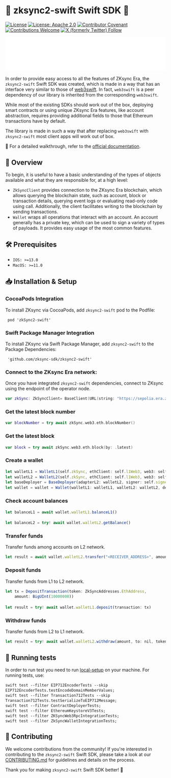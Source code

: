 # 🚀 zksync2-swift Swift SDK 🚀

[![License](https://img.shields.io/badge/license-MIT-blue)](LICENSE-MIT)
[![License: Apache 2.0](https://img.shields.io/badge/license-Apache%202.0-orange)](LICENSE-APACHE)
[![Contributor Covenant](https://img.shields.io/badge/Contributor%20Covenant-2.1-4baaaa.svg)](https://www.contributor-covenant.org/)
[![Contributions Welcome](https://img.shields.io/badge/contributions-welcome-orange)](.github/CONTRIBUTING.md)
[![X (formerly Twitter) Follow](https://badgen.net/badge/twitter/@zksyncDevs/1DA1F2?icon&label)](https://x.com/zksyncDevs)

[![ZKsync Era Logo](logo.svg)](https://zksync.io/)

In order to provide easy access to all the features of ZKsync Era, the `zksync2-swift` Swift SDK was created,
which is made in a way that has an interface very similar to those of [web3swift](https://github.com/web3swift-team/web3swift). In
fact, `web3swift` is a peer dependency of our library is inherited from the corresponding `web3swift`.

While most of the existing SDKs should work out of the box, deploying smart contracts or using unique ZKsync Era features,
like account abstraction, requires providing additional fields to those that Ethereum transactions have by default.

The library is made in such a way that after replacing `web3swift` with `zksync2-swift` most client apps will work out of
box.

🔗 For a detailed walkthrough, refer to the [official documentation](https://docs.zksync.io/sdk/swift/getting-started).

## 📌 Overview

To begin, it is useful to have a basic understanding of the types of objects available and what they are responsible for, at a high level:

-   `ZkSyncClient` provides connection to the ZKsync Era blockchain, which allows querying the blockchain state, such as account, block or transaction details,
    querying event logs or evaluating read-only code using call. Additionally, the client facilitates writing to the blockchain by sending
    transactions.
-   `Wallet` wraps all operations that interact with an account. An account generally has a private key, which can be used to sign a variety of
    types of payloads. It provides easy usage of the most common features.

## 🛠 Prerequisites

- `IOS: >=13.0`
- `MacOS: >=11.0`

## 📥 Installation & Setup

### CocoaPods Integration

To install ZKsync via CocoaPods, add `zksync2-swift` pod to the Podfile:

```
 pod 'zkSync2-swift'
```

### Swift Package Manager Integration

To install ZKsync via Swift Package Manager, add `zksync2-swift` to the Package Dependencies:

```
 'github.com/zksync-sdk/zksync2-swift'
```

### Connect to the ZKsync Era network:

Once you have integrated `zksync2-swift` dependencies, connect to ZKsync using the endpoint of the operator node.

```swift
var zkSync: ZkSyncClient= BaseClient(URL(string: "https://sepolia.era.zksync.dev"))
```

### Get the latest block number

```swift
var blockNumber = try await zkSync.web3.eth.blockNumber()
```

### Get the latest block

```swift
var block = try await zkSync.web3.eth.block(by: .latest)
```

### Create a wallet

```ts
let walletL1 = WalletL1(self.zkSync, ethClient: self.l1Web3, web3: self.l1Web3.web3, ethSigner: self.signer)
let walletL2 = WalletL2(self.zkSync, ethClient: self.l1Web3, web3: self.zkSync.web3, ethSigner: self.signerL2)
let baseDeployer = BaseDeployer(adapterL2: walletL2, signer: self.signerL2)
let wallet = wallet = Wallet(walletL1: walletL1, walletL2: walletL2, deployer: baseDeployer)
```

### Check account balances

```ts
let balanceL1 = await wallet.walletL1.balanceL1()

let balanceL2 = try! await wallet.walletL2.getBalance()
```

### Transfer funds

Transfer funds among accounts on L2 network.

```ts
let result = await wallet.walletL2.transfer("<RECEIVER_ADDRESS>", amount: BigUInt(10000000))
```

### Deposit funds

Transfer funds from L1 to L2 network.

```ts
let tx = DepositTransaction(token: ZkSyncAddresses.EthAddress, 
    amount: BigUInt(10000000))
        
let result = try! await wallet.walletL1.deposit(transaction: tx)
```

### Withdraw funds

Transfer funds from L2 to L1 network.

```ts
let result = try! await wallet.walletL2.withdraw(amount, to: nil, token: ZkSyncAddresses.EthAddress)
```

## 🤖 Running tests

In order to run test you need to run [local-setup](https://github.com/matter-labs/local-setup) on your machine.
For running tests, use:

```shell
swift test --filter EIP712EncoderTests --skip EIP712EncoderTests.testEncodeDomainMemberValues;
swift test --filter Transaction712Tests --skip Transaction712Tests.testSerializeToEIP712Message;
swift test --filter ContractDeployerTests;
swift test --filter EthereumKeystoreV3Tests;
swift test --filter ZKSyncWeb3RpcIntegrationTests;
swift test --filter ZkSyncWalletIntegrationTests;
```

## 🤝 Contributing

We welcome contributions from the community! If you're interested in contributing to the `zksync2-swift` Swift SDK,
please take a look at our [CONTRIBUTING.md](./.github/CONTRIBUTING.md) for guidelines and details on the process.

Thank you for making `zksync2-swift` Swift SDK better! 🙌
